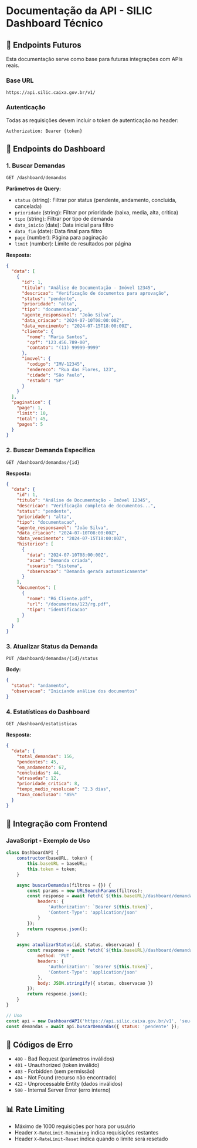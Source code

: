 # Documentação da API - SILIC Dashboard Técnico

## 📡 Endpoints Futuros

Esta documentação serve como base para futuras integrações com APIs reais.

### Base URL
```
https://api.silic.caixa.gov.br/v1/
```

### Autenticação
Todas as requisições devem incluir o token de autenticação no header:
```
Authorization: Bearer {token}
```

## 🎯 Endpoints do Dashboard

### 1. Buscar Demandas
```http
GET /dashboard/demandas
```

**Parâmetros de Query:**
- `status` (string): Filtrar por status (pendente, andamento, concluida, cancelada)
- `prioridade` (string): Filtrar por prioridade (baixa, media, alta, critica)
- `tipo` (string): Filtrar por tipo de demanda
- `data_inicio` (date): Data inicial para filtro
- `data_fim` (date): Data final para filtro
- `page` (number): Página para paginação
- `limit` (number): Limite de resultados por página

**Resposta:**
```json
{
  "data": [
    {
      "id": 1,
      "titulo": "Análise de Documentação - Imóvel 12345",
      "descricao": "Verificação de documentos para aprovação",
      "status": "pendente",
      "prioridade": "alta",
      "tipo": "documentacao",
      "agente_responsavel": "João Silva",
      "data_criacao": "2024-07-10T08:00:00Z",
      "data_vencimento": "2024-07-15T18:00:00Z",
      "cliente": {
        "nome": "Maria Santos",
        "cpf": "123.456.789-00",
        "contato": "(11) 99999-9999"
      },
      "imovel": {
        "codigo": "IMV-12345",
        "endereco": "Rua das Flores, 123",
        "cidade": "São Paulo",
        "estado": "SP"
      }
    }
  ],
  "pagination": {
    "page": 1,
    "limit": 10,
    "total": 45,
    "pages": 5
  }
}
```

### 2. Buscar Demanda Específica
```http
GET /dashboard/demandas/{id}
```

**Resposta:**
```json
{
  "data": {
    "id": 1,
    "titulo": "Análise de Documentação - Imóvel 12345",
    "descricao": "Verificação completa de documentos...",
    "status": "pendente",
    "prioridade": "alta",
    "tipo": "documentacao",
    "agente_responsavel": "João Silva",
    "data_criacao": "2024-07-10T08:00:00Z",
    "data_vencimento": "2024-07-15T18:00:00Z",
    "historico": [
      {
        "data": "2024-07-10T08:00:00Z",
        "acao": "Demanda criada",
        "usuario": "Sistema",
        "observacao": "Demanda gerada automaticamente"
      }
    ],
    "documentos": [
      {
        "nome": "RG_Cliente.pdf",
        "url": "/documentos/123/rg.pdf",
        "tipo": "identificacao"
      }
    ]
  }
}
```

### 3. Atualizar Status da Demanda
```http
PUT /dashboard/demandas/{id}/status
```

**Body:**
```json
{
  "status": "andamento",
  "observacao": "Iniciando análise dos documentos"
}
```

### 4. Estatísticas do Dashboard
```http
GET /dashboard/estatisticas
```

**Resposta:**
```json
{
  "data": {
    "total_demandas": 156,
    "pendentes": 45,
    "em_andamento": 67,
    "concluidas": 44,
    "atrasadas": 12,
    "prioridade_critica": 8,
    "tempo_medio_resolucao": "2.3 dias",
    "taxa_conclusao": "85%"
  }
}
```

## 🔄 Integração com Frontend

### JavaScript - Exemplo de Uso

```javascript
class DashboardAPI {
    constructor(baseURL, token) {
        this.baseURL = baseURL;
        this.token = token;
    }

    async buscarDemandas(filtros = {}) {
        const params = new URLSearchParams(filtros);
        const response = await fetch(`${this.baseURL}/dashboard/demandas?${params}`, {
            headers: {
                'Authorization': `Bearer ${this.token}`,
                'Content-Type': 'application/json'
            }
        });
        return response.json();
    }

    async atualizarStatus(id, status, observacao) {
        const response = await fetch(`${this.baseURL}/dashboard/demandas/${id}/status`, {
            method: 'PUT',
            headers: {
                'Authorization': `Bearer ${this.token}`,
                'Content-Type': 'application/json'
            },
            body: JSON.stringify({ status, observacao })
        });
        return response.json();
    }
}

// Uso
const api = new DashboardAPI('https://api.silic.caixa.gov.br/v1', 'seu-token');
const demandas = await api.buscarDemandas({ status: 'pendente' });
```

## 🚨 Códigos de Erro

- `400` - Bad Request (parâmetros inválidos)
- `401` - Unauthorized (token inválido)
- `403` - Forbidden (sem permissão)
- `404` - Not Found (recurso não encontrado)
- `422` - Unprocessable Entity (dados inválidos)
- `500` - Internal Server Error (erro interno)

## 📊 Rate Limiting

- Máximo de 1000 requisições por hora por usuário
- Header `X-RateLimit-Remaining` indica requisições restantes
- Header `X-RateLimit-Reset` indica quando o limite será resetado
